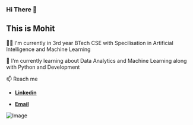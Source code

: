 ### Hi There 👋
## This is Mohit

👩‍💻 I'm currently in 3rd year BTech CSE with Specilisation in Artificial Intelligence and Machine Learning

🧠 I'm currently learning about Data Analytics and Machine Learning along with Python and Development

📫 Reach me

- [**Linkedin**](https://www.linkedin.com/)

- [**Email**](mohitsharma1006@gmail.com/)

![Image]()
